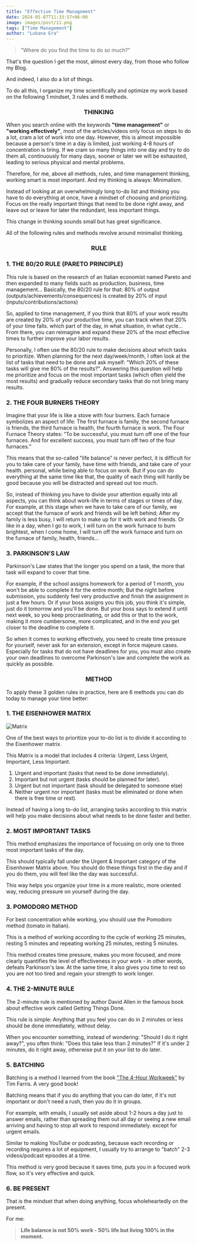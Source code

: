 ```yaml
---
title: "Effective Time Management"
date: 2024-05-07T11:33:57+06:00
image: images/post/11.png
tags: ["Time Management"]
author: "Lubana Era"
---
```


> "Where do you find the time to do so much?"

That's the question I get the most, almost every day, from those who follow my Blog.

And indeed, I also do a lot of things.

To do all this, I organize my time scientifically and optimize my work based on the following 1 mindset, 3 rules and 6 methods.

### <p style="text-align: center;">THINKING</p>

When you search online with the keywords **"time management"** or **"working effectively"**, most of the articles/videos only focus on steps to do a lot, cram a lot of work into one day. However, this is almost impossible because a person's time in a day is limited, just working 4-8 hours of concentration is tiring. If we cram so many things into one day and try to do them all, continuously for many days, sooner or later we will be exhausted, leading to serious physical and mental problems.

Therefore, for me, above all methods, rules, and time management thinking, working smart is most important. And my thinking is always: Minimalism.

Instead of looking at an overwhelmingly long to-do list and thinking you have to do everything at once, have a mindset of choosing and prioritizing. Focus on the really important things that need to be done right away, and leave out or leave for later the redundant, less important things.

This change in thinking sounds small but has great significance.

All of the following rules and methods revolve around minimalist thinking.

### <p style="text-align: center;">RULE</p>

### 1. THE 80/20 RULE (PARETO PRINCIPLE)

This rule is based on the research of an Italian economist named Pareto and then expanded to many fields such as production, business, time management... Basically, the 80/20 rule for that: 80% of output (outputs/achievements/consequences) is created by 20% of input (inputs/contributions/actions)

So, applied to time management, if you think that 80% of your work results are created by 20% of your productive time, you can track when that 20% of your time falls. which part of the day, in what situation, in what cycle... From there, you can reimagine and expand these 20% of the most effective times to further improve your labor results.

Personally, I often use the 80/20 rule to make decisions about which tasks to prioritize. When planning for the next day/week/month, I often look at the list of tasks that need to be done and ask myself: "Which 20% of these tasks will give me 80% of the results?". Answering this question will help me prioritize and focus on the most important tasks (which often yield the most results) and gradually reduce secondary tasks that do not bring many results.

### 2. THE FOUR BURNERS THEORY

Imagine that your life is like a stove with four burners. Each furnace symbolizes an aspect of life: The first furnace is family, the second furnace is friends, the third furnace is health, the fourth furnace is work. The Four Furnace Theory states: “To be successful, you must turn off one of the four furnaces. And for excellent success, you must turn off two of the four furnaces.”

This means that the so-called "life balance" is never perfect, it is difficult for you to take care of your family, have time with friends, and take care of your health. personal, while being able to focus on work. But if you can do everything at the same time like that, the quality of each thing will hardly be good because you will be distracted and spread out too much.

So, instead of thinking you have to divide your attention equally into all aspects, you can think about work-life in terms of stages or times of day. For example, at this stage when we have to take care of our family, we accept that the furnace of work and friends will be left behind; After my family is less busy, I will return to make up for it with work and friends. Or like in a day, when I go to work, I will turn on the work furnace to burn brightest, when I come home, I will turn off the work furnace and turn on the furnace of family, health, friends...

### 3. PARKINSON’S LAW

Parkinson's Law states that the longer you spend on a task, the more that task will expand to cover that time.

For example, if the school assigns homework for a period of 1 month, you won't be able to complete it for the entire month; But the night before submission, you suddenly feel very productive and finish the assignment in just a few hours. Or if your boss assigns you this job, you think it's simple, just do it tomorrow and you'll be done. But your boss says to extend it until next week, so you keep procrastinating, or add this or that to the work, making it more cumbersome, more complicated, and in the end you get closer to the deadline to complete it.

So when it comes to working effectively, you need to create time pressure for yourself, never ask for an extension, except in force majeure cases. Especially for tasks that do not have deadlines for you, you must also create your own deadlines to overcome Parkinson's law and complete the work as quickly as possible.

### <div align="center">METHOD</div>

To apply these 3 golden rules in practice, here are 6 methods you can do today to manage your time better:

### 1. THE EISENHOWER MATRIX

![Matrix](/matrix.webp#center "Matrix")

One of the best ways to prioritize your to-do list is to divide it according to the Eisenhower matrix.

This Matrix is a model that includes 4 criteria: Urgent, Less Urgent, Important, Less Important.

1. Urgent and important (tasks that need to be done immediately).
2. Important but not urgent (tasks should be planned for later).
3. Urgent but not important (task should be delegated to someone else)
4. Neither urgent nor important (tasks must be eliminated or done when there is free time or rest).

Instead of having a long to-do list, arranging tasks according to this matrix will help you make decisions about what needs to be done faster and better.

### 2. MOST IMPORTANT TASKS

This method emphasizes the importance of focusing on only one to three most important tasks of the day.

This should typically fall under the Urgent & Important category of the Eisenhower Matrix above. You should do these things first in the day and if you do them, you will feel like the day was successful.

This way helps you organize your time in a more realistic, more oriented way, reducing pressure on yourself during the day.

### 3. POMODORO METHOD

For best concentration while working, you should use the Pomodoro method (tomato in Italian).

This is a method of working according to the cycle of working 25 minutes, resting 5 minutes and repeating working 25 minutes, resting 5 minutes.

This method creates time pressure, makes you more focused, and more clearly quantifies the level of effectiveness in your work - in other words, defeats Parkinson's law. At the same time, it also gives you time to rest so you are not too tired and regain your strength to work longer.

### 4. THE 2-MINUTE RULE

The 2-minute rule is mentioned by author David Allen in the famous book about effective work called Getting Things Done.

This rule is simple: Anything that you feel you can do in 2 minutes or less should be done immediately, without delay.

When you encounter something, instead of wondering: "Should I do it right away?", you often think: "Does this take less than 2 minutes?" If it's under 2 minutes, do it right away, otherwise put it on your list to do later.

### 5. BATCHING

Batching is a method I learned from the book ["The 4-Hour Workweek"](https://amzn.to/44N99lL) by Tim Farris. A very good book!

Batching means that if you do anything that you can do later, if it's not important or don't need a rush, then you do it in groups.

For example, with emails, I usually set aside about 1-2 hours a day just to answer emails, rather than spreading them out all day or seeing a new email arriving and having to stop all work to respond immediately.
except for urgent emails.

Similar to making YouTube or podcasting, because each recording or recording requires a lot of equipment, I usually try to arrange to "batch" 2-3 videos/podcast episodes at a time.

This method is very good because it saves time, puts you in a focused work flow, so it's very effective and quick.

### 6. BE PRESENT

That is the mindset that when doing anything, focus wholeheartedly on the present.

For me: 

> **Life balance is not 50% work - 50% life but living 100% in the moment.**

